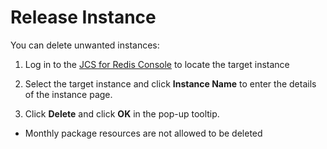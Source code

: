 ﻿# Release Instance

You can delete unwanted instances:

1. Log in to the [JCS for Redis Console](https://redis-console.jdcloud.com/redis) to locate the target instance

2. Select the target instance and click **Instance Name** to enter the details of the instance page.

3. Click **Delete** and click **OK** in the pop-up tooltip.
 - Monthly package resources are not allowed to be deleted
